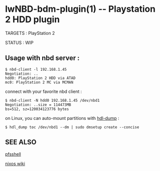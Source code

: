 lwNBD-bdm-plugin(1) -- Playstation 2 HDD plugin
=============================================

TARGETS : PlayStation 2

STATUS : WIP

## Usage with nbd server : 


    $ nbd-client -l 192.168.1.45
    Negotiation: ..
    hdd0: PlayStation 2 HDD via ATAD
    mc0: PlayStation 2 MC via MCMAN

connect with your favorite nbd client :
    
    $ nbd-client -N hdd0 192.168.1.45 /dev/nbd1
    Negotiation: ..size = 114473MB
    bs=512, sz=120034123776 bytes

on Linux, you can auto-mount partitions with [hdl-dump](https://github.com/ps2homebrew/hdl-dump) :

    $ hdl_dump toc /dev/nbd1 --dm | sudo dmsetup create --concise
    
## SEE ALSO
 
 [pfsshell](https://github.com/ps2homebrew/pfsshell)
 
 [nixos wiki](https://nixos.wiki/wiki/Playstation2#HDD_Partitioning)
